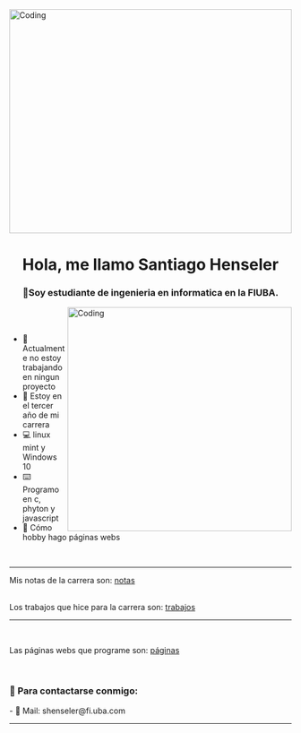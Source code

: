 <img align="center" alt="Coding" width="100%" height="400" src="https://media.giphy.com/media/eCqFYAVjjDksg/giphy.gif">

<h1 align="center">Hola, me llamo Santiago Henseler</h1>
<h3 align="center">📝Soy estudiante de ingenieria en informatica en la FIUBA.</h3>

<img align="right" alt="Coding" width="400" src="https://gotoclient.com/wp-content/uploads/2019/10/marketing-gif-2-1.gif">

<br />
<br />


- 💼 Actualmente no estoy trabajando en ningun proyecto
- 📝 Estoy en el tercer año de mi carrera
- 💻 linux mint y Windows 10
- ⌨️ Programo en c, phyton y javascript
- 🔌 Cómo hobby hago páginas webs 

<br/>
<hr/>

Mis notas de la carrera son: [notas](https://docs.google.com/spreadsheets/d/1bN4MPfwpkYLNvE_QgxWl0_l3uuxe1Knw/edit?usp=drivesdk&ouid=107057273326789953692&rtpof=true&sd=true)
<br/>
<br/>

Los trabajos que hice para la carrera son: [trabajos](https://github.com/stars/Santiago-Henseler/lists/fiuba)

<hr/>
<br/>

Las páginas webs que programe son: [páginas](https://github.com/stars/Santiago-Henseler/lists/paginas)

<br />
<h3 align="left">💬 Para contactarse conmigo:</h3>
- 📧 Mail: shenseler@fi.uba.com
<p align="left">
</p>
<hr />


